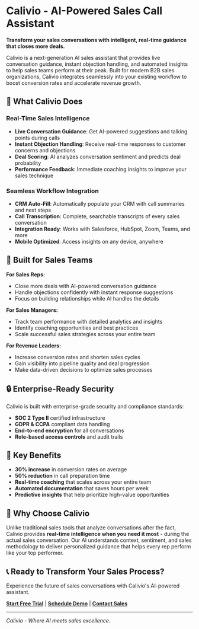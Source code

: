 # Calivio - AI-Powered Sales Call Assistant

**Transform your sales conversations with intelligent, real-time guidance that closes more deals.**

Calivio is a next-generation AI sales assistant that provides live conversation guidance, instant objection handling, and automated insights to help sales teams perform at their peak. Built for modern B2B sales organizations, Calivio integrates seamlessly into your existing workflow to boost conversion rates and accelerate revenue growth.

## 🚀 What Calivio Does

### Real-Time Sales Intelligence
- **Live Conversation Guidance**: Get AI-powered suggestions and talking points during calls
- **Instant Objection Handling**: Receive real-time responses to customer concerns and objections
- **Deal Scoring**: AI analyzes conversation sentiment and predicts deal probability
- **Performance Feedback**: Immediate coaching insights to improve your sales technique

### Seamless Workflow Integration
- **CRM Auto-Fill**: Automatically populate your CRM with call summaries and next steps
- **Call Transcription**: Complete, searchable transcripts of every sales conversation
- **Integration Ready**: Works with Salesforce, HubSpot, Zoom, Teams, and more
- **Mobile Optimized**: Access insights on any device, anywhere

## 💼 Built for Sales Teams

**For Sales Reps:**
- Close more deals with AI-powered conversation guidance
- Handle objections confidently with instant response suggestions
- Focus on building relationships while AI handles the details

**For Sales Managers:**
- Track team performance with detailed analytics and insights
- Identify coaching opportunities and best practices
- Scale successful sales strategies across your entire team

**For Revenue Leaders:**
- Increase conversion rates and shorten sales cycles
- Gain visibility into pipeline quality and deal progression
- Make data-driven decisions to optimize sales processes

## 🔒 Enterprise-Ready Security

Calivio is built with enterprise-grade security and compliance standards:
- **SOC 2 Type II** certified infrastructure
- **GDPR & CCPA** compliant data handling
- **End-to-end encryption** for all conversations
- **Role-based access controls** and audit trails

## 🎯 Key Benefits

- **30% increase** in conversion rates on average
- **50% reduction** in call preparation time
- **Real-time coaching** that scales across your entire team
- **Automated documentation** that saves hours per week
- **Predictive insights** that help prioritize high-value opportunities

## 🌟 Why Choose Calivio

Unlike traditional sales tools that analyze conversations after the fact, Calivio provides **real-time intelligence when you need it most** - during the actual sales conversation. Our AI understands context, sentiment, and sales methodology to deliver personalized guidance that helps every rep perform like your top performer.

## 📞 Ready to Transform Your Sales Process?

Experience the future of sales conversations with Calivio's AI-powered assistant.

**[Start Free Trial](mailto:hello@calivio.com)** | **[Schedule Demo](mailto:demo@calivio.com)** | **[Contact Sales](mailto:sales@calivio.com)**

---

*Calivio - Where AI meets sales excellence.* 